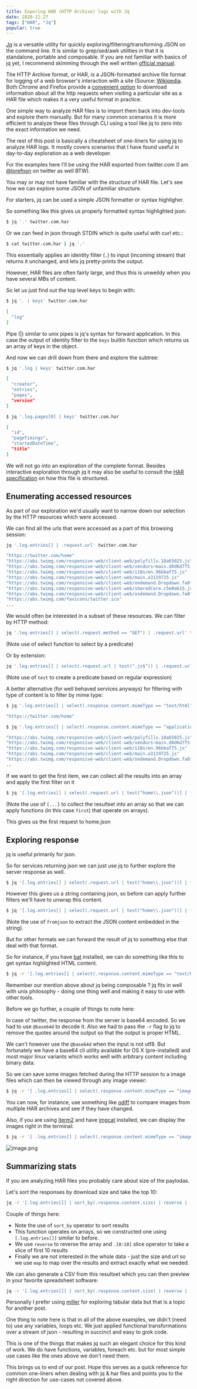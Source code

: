 ```yaml
---
title: Exporing HAR (HTTP Archive) logs with Jq
date: 2020-11-27
tags: ["HAR", "Jq"]
popular: true
---
```


[Jq](https://stedolan.github.io/jq/) is a versatile utility for quickly exploring/filtering/transforming JSON on the command line. It is similar to grep/sed/awk utilities in that it is standalone, portable and composable. If you are not familiar with basics of jq yet, I recommend skimming through the well written [official manual](https://stedolan.github.io/jq/manual).

The HTTP Archive format, or HAR, is a JSON-formatted archive file format for logging of a web browser's interaction with a site (Source: [Wikipedia](https://en.wikipedia.org/wiki/HAR_(file_format)). Both Chrome and Firefox provide a [convenient option](https://knowledge.vidyard.com/hc/en-us/articles/360009996213-Download-a-HAR-file-from-your-browser) to download information about all the http requests when visiting a particular site as a HAR file which makes it a very useful format in practice.

One simple way to analyze HAR files is to import them back into dev-tools and explore them manually. But for many common scenarios it is more efficient to analyze these files through CLI using a tool like jq to zero into the exact information we need.

The rest of this post is basically a cheatsheet of one-liners for using jq to analyze HAR logs. It mostly covers scenarios that I have found useful in day-to-day exploration as a web developer.

For the examples here I'll be using the HAR exported from twitter.com (I am [@lorefnon](https://twitter.com/lorefnon) on twitter as well BTW).

You may or may not have familiar with the structure of HAR file. Let's see how we can explore some JSON of unfamiliar structure.

For starters, jq can be used a simple JSON formatter or syntax highligher.

So something like this gives us properly formatted syntax highlighted json:

```sh
$ jq '.' twitter.com.har
```

Or we can feed in json through STDIN which is quite useful with curl etc.:

```sh
$ cat twitter.com.har | jq '.'
```

This essentially applies an identity filter (`.`) to input (incoming stream) that returns it unchanged, and lets jq pretty-prints the output.

However, HAR files are often fairly large, and thus this is unweildy when you have several MBs of content.

So let us just find out the top level keys to begin with:

```sh
$ jq '. | keys' twitter.com.har

[
  "log"
]
```

Pipe (|) similar to unix pipes is jq's syntax for forward application. In this case the output of identity filter to the `keys` builtin function which returns us an array of keys in the object.

And now we can drill down from there and explore the subtree:

```sh
$ jq '.log | keys' twitter.com.har

[
  "creator",
  "entries",
  "pages",
  "version"
]
```

```sh
$ jq '.log.pages[0] | keys' twitter.com.har

[
  "id",
  "pageTimings",
  "startedDateTime",
  "title"
]
```

We will not go into an exploration of the complete format. Besides interactive exploration through jq it may also be useful to consult the [HAR specification](http://www.softwareishard.com/blog/har-12-spec/) on how this file is structured.

## Enumerating accessed resources

As part of our exploration we'd usually want to narrow down our selection by the HTTP resources which were accessed.

We can find all the urls that were accessed as a part of this browsing session:

```sh
jq '.log.entries[] | .request.url' twitter.com.har

"https://twitter.com/home"
"https://abs.twimg.com/responsive-web/client-web/polyfills.18a65025.js"
"https://abs.twimg.com/responsive-web/client-web/vendors~main.d0d6d775.js"
"https://abs.twimg.com/responsive-web/client-web/i18n/en.96bbaf75.js"
"https://abs.twimg.com/responsive-web/client-web/main.a3119725.js"
"https://abs.twimg.com/responsive-web/client-web/ondemand.Dropdown.fa0fef85.js"
"https://abs.twimg.com/responsive-web/client-web/sharedCore.c5e0a615.js"
"https://abs.twimg.com/responsive-web/client-web/ondemand.Dropdown.fa0fef85.js"
"https://abs.twimg.com/favicons/twitter.ico"
...
```

We would often be interested in a subset of these resources. We can filter by HTTP method:

```sh
jq '.log.entries[] | select(.request.method == "GET") | .request.url' twitter.com.har
```

(Note use of select function to select by a predicate)

Or by extension:

```sh
jq '.log.entries[] | select(.request.url | test(".js$")) | .request.url' twitter.com.har
```

(Note use of `test` to create a predicate based on regular expression)

A better alternative (for well behaved services anyways) for filtering with type of content is to filter by mime type:

```sh
$ jq '.log.entries[] | select(.response.content.mimeType == "text/html") | .request.url' twitter.com.har

"https://twitter.com/home"

$ jq '.log.entries[] | select(.response.content.mimeType == "application/javascript") | .request.url' twitter.com.har

"https://abs.twimg.com/responsive-web/client-web/polyfills.18a65025.js"
"https://abs.twimg.com/responsive-web/client-web/vendors~main.d0d6d775.js"
"https://abs.twimg.com/responsive-web/client-web/i18n/en.96bbaf75.js"
"https://abs.twimg.com/responsive-web/client-web/main.a3119725.js"
"https://abs.twimg.com/responsive-web/client-web/ondemand.Dropdown.fa0fef85.js"
..
```

If we want to get the first item, we can collect all the results into an array and apply the first filter on it

```sh
$ jq '[.log.entries[] | select(.request.url | test("home\\.json"))] | first' twitter.com.har  | less
```

(Note the use of `[...]` to collect the resultset into an array so that we can apply functions (in this case `first`) that operate on arrays).

This gives us the first request to home.json

## Exploring response

jq is useful primarily for json.

So for services returning json we can just use jq to further explore the server response as well.

```sh
$ jq '[.log.entries[] | select(.request.url | test("home\\.json"))] | first | .response.content.text' twitter.com.har
```

However this gives us a string containing json, so before can apply further filters we'll have to unwrap this content.

```sh
$ jq '[.log.entries[] | select(.request.url | test("home\\.json"))] | first | .response.content.text | fromjson | .' twitter.com.har
```

(Note the use of `fromjson` to extract the JSON content embedded in the string).

But for other formats we can forward the result of jq to something else that deal with that format.

So for instance, if you have [bat](https://github.com/sharkdp/bat) installed, we can do something like this to get syntax highlighted HTML content.

```sh
$ jq -r '[.log.entries[] | select(.response.content.mimeType == "text/html") ] | first | .response.content.text | @base64d' twitter.com.har  | bat
```

Remember our mention above about jq being composable ? jq fits in well with unix philosophy - doing one thing well and making it easy to use with other tools.

Before we go further, a couple of things to note here:

In case of twitter, the response from the server is base64 encoded. So we had to use `@base64d` to decode it. Also we had to pass the `-r` flag to jq to remove the quotes around the output so that the output is proper HTML.

We can't however use the `@base64d` when the input is not utf8. But fortunately we have a base64 cli utility available for OS X (pre-installed) and most major linux variants which works well with arbitrary content including binary data.

So we can save some images fetched during the HTTP session to a image files which can then be viewed through any image viewer:

```sh
$ jq -r '[ .log.entries[] | select(.response.content.mimeType == "image/png") ] | first | .response.content.text' twitter.com.har | base64 --decode > file.png
```

You can now, for instance, use something like [odiff](https://github.com/dmtrKovalenko/odiff) to compare images from multiple HAR archives and see if they have changed.

Also, if you are using [iterm2](https://iterm2.com/) and have [imgcat](https://iterm2.com/documentation-images.html) installed, we can display the images right in the terminal:

```sh
$ jq -r '[ .log.entries[] | select(.response.content.mimeType == "image/png") ] | first | .response.content.text' twitter.com.har | base64 --decode | imgcat
```


![image.png](/images/Uw4uhn_mK.png)

## Summarizing stats

If you are analyzing HAR files you probably care about size of the paylodas.

Let's sort the responses by download size and take the top 10:

```sh
jq -r '[.log.entries[]] | sort_by(.response.content.size) | reverse | .[0:10] | map([.request.url, .response.content.size])' twitter.com.har
```

Couple of things here:

- Note the use of `sort_by` operator to sort results
- This function operates on arrays, so we constructed one using `[.log.entries[]]` similar to before.
- We use `reverse` to reverse the array and `.[0:10]` slice operator to take a slice of first 10 results
- Finally we are not interested in the whole data - just the size and url so we use `map` to map over the results and extract exactly what we needed.

We can also generate a CSV from this resultset which you can then preview in your favorite spreadsheet software:

```sh
jq -r '[.log.entries[]] | sort_by(.response.content.size) | reverse | .[0:10] | map([.request.url, .response.content.size]) | ["url", "size"],  .[] | @csv' twitter.com.har
```

Personally I prefer using [miller](https://github.com/johnkerl/miller) for exploring tabular data but that is a topic for another post.

One thing to note here is that in all of the above examples, we didn't (need to) use any variables, loops etc. We just applied functional transformations over a stream of json - resulting in succinct and easy to grok code.

This is one of the things that makes jq such an elegant choice for this kind of work. We do have functions, variables, foreach etc. but for most simple use cases like the ones above we don't need them.

This brings us to end of our post. Hope this serves as a quick reference for common one-liners when dealing with jq & har files and points you to the right direction for use-cases not covered above.
